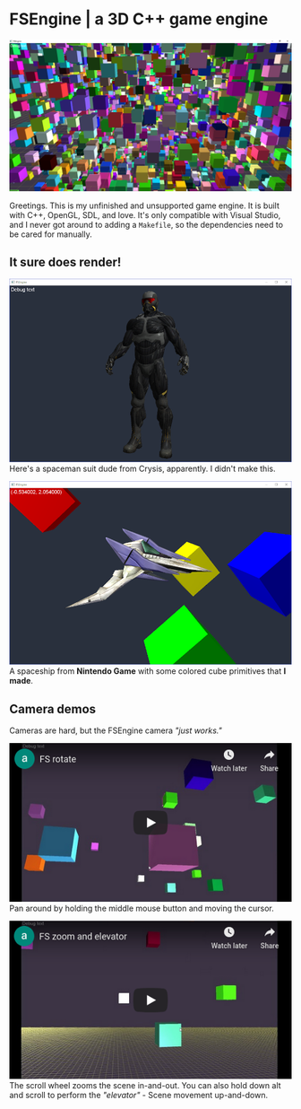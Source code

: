 # FSEngine | a 3D C++ game engine
![fs-cubes](screenshots/fs-cubes.png)

Greetings. This is my unfinished and unsupported game engine. It is built with C++, OpenGL, SDL, and love. It's only compatible with Visual Studio, and I never got around to adding a `Makefile`, so the dependencies need to be cared for manually.

## It sure does render!
![fs-crysis-dude](screenshots/fs-crysis-dude.png)
Here's a spaceman suit dude from Crysis, apparently. I didn't make this. 

![fs-ship](screenshots/fs-ship.png)
A spaceship from **Nintendo Game** with some colored cube primitives that **I made**.

## Camera demos
Cameras are hard, but the FSEngine camera *"just works."*

[![fs-rotate-vid](screenshots/fs-rotate-vid.png)](https://www.youtube.com/watch?v=TVzUKgfX0Zk)
Pan around by holding the middle mouse button and moving the cursor.

[![fs-zoom-elevator-vid](screenshots/fs-zoom-elevator-vid.png)](https://www.youtube.com/watch?v=jx2U6KPSqnQ)
The scroll wheel zooms the scene in-and-out. You can also hold down alt and scroll to perform the *"elevator"* - Scene movement up-and-down.
